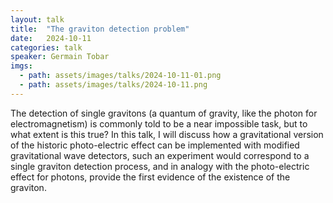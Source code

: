```yaml
---
layout: talk
title:  "The graviton detection problem"
date:   2024-10-11
categories: talk
speaker: Germain Tobar
imgs:
  - path: assets/images/talks/2024-10-11-01.png
  - path: assets/images/talks/2024-10-11.png
---
```

The detection of single gravitons (a quantum of gravity, like the photon for electromagnetism) is commonly told to be a near impossible task, but to what extent is this true? In this talk, I will discuss how a gravitational version of the historic photo-electric effect can be implemented with modified gravitational wave detectors, such an experiment would correspond to a single graviton detection process, and in analogy with the photo-electric effect for photons, provide the first evidence of the existence of the graviton.
